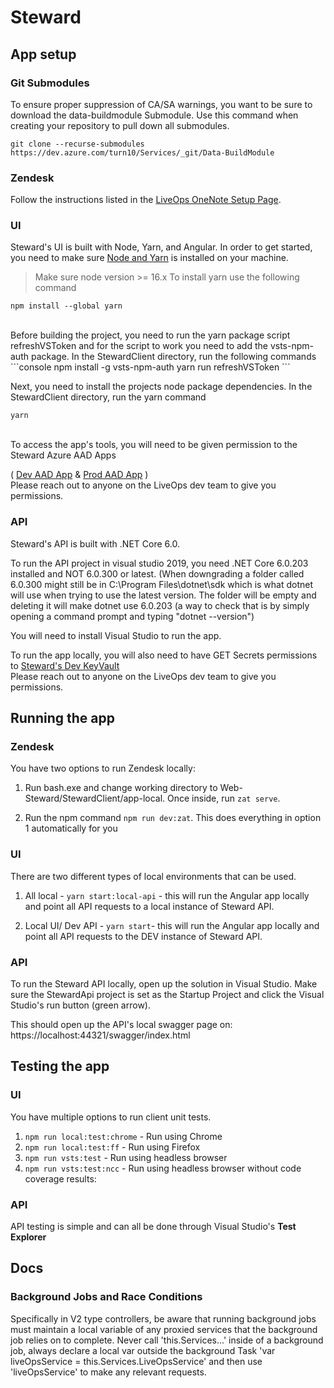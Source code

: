 
# Steward
## App setup
### Git Submodules
To ensure proper suppression of CA/SA warnings, you want to be sure to download the data-buildmodule Submodule.
Use this command when creating your repository to pull down all submodules.
```console
git clone --recurse-submodules https://dev.azure.com/turn10/Services/_git/Data-BuildModule
```

### Zendesk
Follow the instructions listed in the [LiveOps OneNote Setup Page](https://microsoft.sharepoint.com/teams/Turn10LiveOpsTools/_layouts/15/Doc.aspx?sourcedoc={768af33f-6711-4663-815b-7c0007bfa8bf}&action=edit&wd=target%28ZAF.one%7Ce6ecf726-05a8-4a4f-8947-6b605f34e456%2FZendesk%20First%20Time%20setup%7C2f92f1a6-1364-46b7-af36-d29c8a5dgit89dc%2F%29).


### UI
Steward's UI is built with Node, Yarn, and Angular.
In order to get started, you need to make sure [Node and Yarn](https://nodejs.org/en/download/) is installed on your machine.
> Make sure node version >= 16.x 
To install yarn use the following command
```console
npm install --global yarn
```

<br>
Before building the project, you need to run the yarn package script refreshVSToken and for the script to work you need to add the vsts-npm-auth package.
In the StewardClient directory, run the following commands
```console
npm install -g vsts-npm-auth
yarn run refreshVSToken
```

Next, you need to install the projects node package dependencies.
In the StewardClient directory, run the yarn command

```console
yarn 
```

<br />
To access the app's tools, you will need to be given permission to the Steward Azure AAD Apps 
 
( 
[Dev AAD App](https://ms.portal.azure.com/#view/Microsoft_AAD_RegisteredApps/ApplicationMenuBlade/~/Overview/appId/cfe0ac3f-d0a7-4566-99f7-0c56b7a9f7d4/isMSAApp) 
& 
[Prod AAD App](https://ms.portal.azure.com/#view/Microsoft_AAD_RegisteredApps/ApplicationMenuBlade/~/Overview/appId/796faca8-01de-436e-b75e-fb981756d5ed/isMSAApp/) 
)
<br />
Please reach out to anyone on the LiveOps dev team to give you permissions.

### API
Steward's API is built with .NET Core 6.0.

To run the API project in visual studio 2019, you need .NET Core 6.0.203 installed and NOT 6.0.300 or latest. (When downgrading a folder called 6.0.300 might still be in C:\Program Files\dotnet\sdk which is what dotnet
will use when trying to use the latest version. The folder will be empty and deleting it will make dotnet use 6.0.203 (a way to check that is by simply opening a command prompt and typing "dotnet --version")

You will need to install Visual Studio to run the app.

To run the app locally, you will also need to have GET Secrets permissions to 
[Steward's Dev KeyVault](https://ms.portal.azure.com/#@microsoft.onmicrosoft.com/resource/subscriptions/c4dda634-84ec-483e-9ee5-c4c43511f8f3/resourceGroups/steward-dev/providers/Microsoft.KeyVault/vaults/steward-keyvault-dev/overview) <br />
Please reach out to anyone on the LiveOps dev team to give you permissions.

## Running the app
### Zendesk
You have two options to run Zendesk locally:

1) Run bash.exe and change working directory to Web-Steward/StewardClient/app-local. Once inside, run `zat serve`.

2) Run the npm command `npm run dev:zat`. This does everything in option 1 automatically for you

### UI
There are two different types of local environments that can be used.

1) All local - `yarn start:local-api` - this will run the Angular app locally and point all API requests to a local instance of Steward API.

2) Local UI/ Dev API - `yarn start`- this will run the Angular app locally and point all API requests to the DEV instance of Steward API.
  
### API
To run the Steward API locally, open up the solution in Visual Studio. Make sure the StewardApi project is set as the Startup Project and click the Visual Studio's run button (green arrow).

This should open up the API's local swagger page on: https://localhost:44321/swagger/index.html

## Testing the app
### UI
You have multiple options to run client unit tests.

1) `npm run local:test:chrome` - Run using Chrome
2) `npm run local:test:ff` - Run using Firefox
3) `npm run vsts:test` - Run using headless browser
3) `npm run vsts:test:ncc` - Run using headless browser without code coverage results:

### API
API testing is simple and can all be done through Visual Studio's **Test Explorer**

## Docs
### Background Jobs and Race Conditions
Specifically in V2 type controllers, be aware that running background jobs must maintain a local variable of any proxied services
that the background job relies on to complete. Never call 'this.Services...' inside of a background job, always declare a local 
var outside the background Task 'var liveOpsService = this.Services.LiveOpsService' and then use 'liveOpsService' to make
any relevant requests.